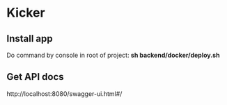 # Kicker

## Install app
Do command by console in root of project: **sh backend/docker/deploy.sh**

## Get API docs
http://localhost:8080/swagger-ui.html#/
